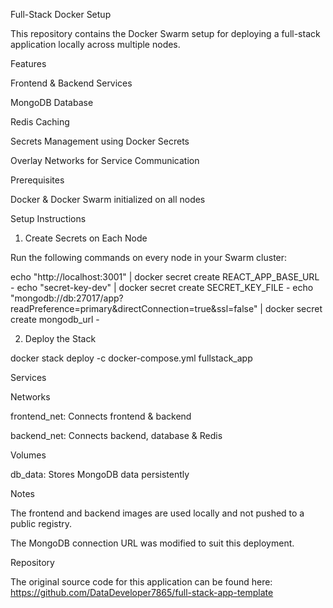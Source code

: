 Full-Stack Docker Setup

This repository contains the Docker Swarm setup for deploying a full-stack application locally across multiple nodes.

Features

Frontend & Backend Services

MongoDB Database

Redis Caching

Secrets Management using Docker Secrets

Overlay Networks for Service Communication


Prerequisites

Docker & Docker Swarm initialized on all nodes


Setup Instructions

1. Create Secrets on Each Node

Run the following commands on every node in your Swarm cluster:

echo "http://localhost:3001" | docker secret create REACT_APP_BASE_URL -
echo "secret-key-dev" | docker secret create SECRET_KEY_FILE -
echo "mongodb://db:27017/app?readPreference=primary&directConnection=true&ssl=false" | docker secret create mongodb_url -

2. Deploy the Stack

docker stack deploy -c docker-compose.yml fullstack_app

Services

Networks

frontend_net: Connects frontend & backend

backend_net: Connects backend, database & Redis


Volumes

db_data: Stores MongoDB data persistently


Notes

The frontend and backend images are used locally and not pushed to a public registry.

The MongoDB connection URL was modified to suit this deployment.


Repository

The original source code for this application can be found here: https://github.com/DataDeveloper7865/full-stack-app-template
